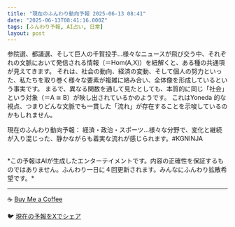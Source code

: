 ```yaml
---
title: "現在のふんわり動向予報 2025-06-13 08:41"
date: "2025-06-13T08:41:16.000Z"
tags: [ふんわり予報, AI占い, 日常]
layout: post
---
```


参院選、都議選、そして巨人の千賀投手…様々なニュースが飛び交う中、それぞれの文脈において発信される情報（＝Hom(A,X)）を紐解くと、ある種の共通項が見えてきます。  それは、社会の動向、経済の変動、そして個人の努力といった、私たちを取り巻く様々な要素が複雑に絡み合い、全体像を形成しているという事実です。  まるで、異なる関数を通して見たとしても、本質的に同じ「社会」という対象（＝A ≅ B）が映し出されているかのようです。  これはYoneda 的な視点、つまりどんな文脈でも一貫した「流れ」が存在することを示唆しているのかもしれません。


現在のふんわり動向予報：
経済・政治・スポーツ…様々な分野で、変化と継続が入り混じった、静かながらも着実な流れが感じられます。#KGNINJA

<br>
*この予報はAIが生成したエンターテイメントです。内容の正確性を保証するものではありません。ふんわり一日に４回更新されます。みんなにふんわり拡散希望です。*

---
☕️ [Buy Me a Coffee](https://www.buymeacoffee.com/kgninja)

🐦 [現在の予報をXでシェア](https://twitter.com/intent/tweet?text=%E7%8F%BE%E5%9C%A8%E3%81%AE%E3%81%B5%E3%82%93%E3%82%8F%E3%82%8A%E4%BA%88%E5%A0%B1%3A%20%E3%80%8C%E5%8F%82%E9%99%A2%E9%81%B8%E3%80%81%E9%83%BD%E8%AD%B0%E9%81%B8%E3%80%81%E3%81%9D%E3%81%97%E3%81%A6%E5%B7%A8%E4%BA%BA%E3%81%AE%E5%8D%83%E8%B3%80%E6%8A%95%E6%89%8B%E2%80%A6%E6%A7%98%E3%80%85%E3%81%AA%E3%83%8B%E3%83%A5%E3%83%BC%E3%82%B9%E3%81%8C%E9%A3%9B%E3%81%B3%E4%BA%A4%E3%81%86%E4%B8%AD%E3%80%81%E3%81%9D%E3%82%8C%E3%81%9E%E3%82%8C%E3%81%AE%E6%96%87%E8%84%88%E3%81%AB%E3%81%8A%E3%81%84%E3%81%A6%E7%99%BA%E4%BF%A1%E3%81%95%E3%82%8C%E3%82%8B%E6%83%85%E5%A0%B1%EF%BC%88%EF%BC%9DHom(A%2CX)%EF%BC%89%E3%82%92%E7%B4%90%E8%A7%A3%E3%81%8F%E3%81%A8%E3%80%81%E3%81%82%E3%82%8B%E7%A8%AE%E3%81%AE%E5%85%B1%E9%80%9A%E9%A0%85%E3%81%8C%E8%A6%8B%E3%81%88%E3%81%A6%E3%81%8D%E3%81%BE%E3%81%99%E3%80%82%E3%80%8D%23KGNINJA%20%E7%B6%9A%E3%81%8D%E3%81%AF%E3%83%96%E3%83%AD%E3%82%B0%E3%81%A7%EF%BC%81%F0%9F%91%87&url=https%3A%2F%2Fkg-ninja.github.io%2FFunwariyoso%2F)
